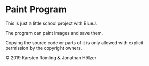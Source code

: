 # Paint Program

This is just a little school project with BlueJ.

The program can paint images and save them.


Copying the source code or parts of it is only allowed with explicit permission by the copyright owners.

© 2019 Karsten Römling & Jonathan Hölzer